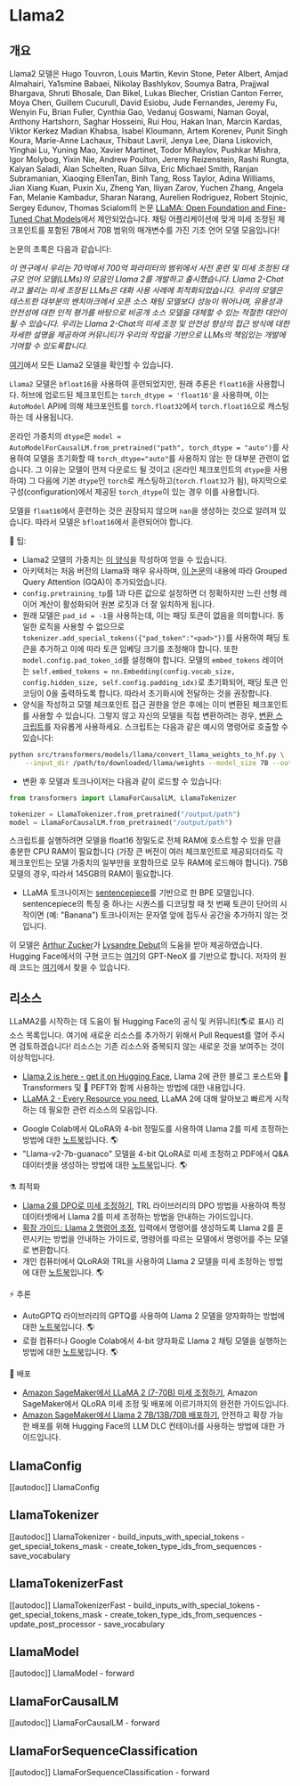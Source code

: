 <!--Copyright 2023 The HuggingFace Team. All rights reserved.

Licensed under the Apache License, Version 2.0 (the "License"); you may not use this file except in compliance with
the License. You may obtain a copy of the License at

http://www.apache.org/licenses/LICENSE-2.0

Unless required by applicable law or agreed to in writing, software distributed under the License is distributed on
an "AS IS" BASIS, WITHOUT WARRANTIES OR CONDITIONS OF ANY KIND, either express or implied. See the License for the
specific language governing permissions and limitations under the License.

⚠️ Note that this file is in Markdown but contains specific syntax for our doc-builder (similar to MDX) that may not be
rendered properly in your Markdown viewer.

-->

# Llama2

## 개요

Llama2 모델은 Hugo Touvron, Louis Martin, Kevin Stone, Peter Albert, Amjad Almahairi, Ya1smine Babaei, Nikolay Bashlykov, Soumya Batra, Prajjwal Bhargava, Shruti Bhosale, Dan Bikel, Lukas Blecher, Cristian Canton Ferrer, Moya Chen, Guillem Cucurull, David Esiobu, Jude Fernandes, Jeremy Fu, Wenyin Fu, Brian Fuller, Cynthia Gao, Vedanuj Goswami, Naman Goyal, Anthony Hartshorn, Saghar Hosseini, Rui Hou, Hakan Inan, Marcin Kardas, Viktor Kerkez Madian Khabsa, Isabel Kloumann, Artem Korenev, Punit Singh Koura, Marie-Anne Lachaux, Thibaut Lavril, Jenya Lee, Diana Liskovich, Yinghai Lu, Yuning Mao, Xavier Martinet, Todor Mihaylov, Pushkar Mishra, Igor Molybog, Yixin Nie, Andrew Poulton, Jeremy Reizenstein, Rashi Rungta, Kalyan Saladi, Alan Schelten, Ruan Silva, Eric Michael Smith, Ranjan Subramanian, Xiaoqing EllenTan, Binh Tang, Ross Taylor, Adina Williams, Jian Xiang Kuan, Puxin Xu, Zheng Yan, Iliyan Zarov, Yuchen Zhang, Angela Fan, Melanie Kambadur, Sharan Narang, Aurelien Rodriguez, Robert Stojnic, Sergey Edunov, Thomas Scialom의 논문 [LLaMA: Open Foundation and Fine-Tuned Chat Models](https://ai.meta.com/research/publications/llama-2-open-foundation-and-fine-tuned-chat-models/)에서 제안되었습니다. 채팅 어플리케이션에 맞게 미세 조정된 체크포인트를 포함된 7B에서 70B 범위의 매개변수를 가진 기초 언어 모델 모음입니다!

논문의 초록은 다음과 같습니다:

*이 연구에서 우리는 70억에서 700억 파라미터의 범위에서 사전 훈련 및 미세 조정된 대규모 언어 모델(LLMs)의 모음인 Llama 2를 개발하고 출시했습니다. Llama 2-Chat라고 불리는 미세 조정된 LLMs은 대화 사용 사례에 최적화되었습니다. 우리의 모델은 테스트한 대부분의 벤치마크에서 오픈 소스 채팅 모델보다 성능이 뛰어나며, 유용성과 안전성에 대한 인적 평가를 바탕으로 비공개 소스 모델을 대체할 수 있는 적절한 대안이 될 수 있습니다. 우리는 Llama 2-Chat의 미세 조정 및 안전성 향상의 접근 방식에 대한 자세한 설명을 제공하여 커뮤니티가 우리의 작업을 기반으로 LLMs의 책임있는 개발에 기여할 수 있도록합니다.*

[여기](https://huggingface.co/models?search=llama2)에서 모든 Llama2 모델을 확인할 수 있습니다.

<Tip warning={true}>

`Llama2` 모델은 `bfloat16`을 사용하여 훈련되었지만, 원래 추론은 `float16`을 사용합니다. 허브에 업로드된 체크포인트는 `torch_dtype = 'float16'`을 사용하며, 이는 `AutoModel` API에 의해 체크포인트를 `torch.float32`에서 `torch.float16`으로 캐스팅하는 데 사용됩니다. 

온라인 가중치의 `dtype`은 `model = AutoModelForCausalLM.from_pretrained("path", torch_dtype = "auto")`를 사용하여 모델을 초기화할 때 `torch_dtype="auto"`를 사용하지 않는 한 대부분 관련이 없습니다. 그 이유는 모델이 먼저 다운로드 될 것이고 (온라인 체크포인트의 `dtype`을 사용하여) 그 다음에 기본 `dtype`인 `torch`로 캐스팅하고(`torch.float32`가 됨), 마지막으로 구성(configuration)에서 제공된 `torch_dtype`이 있는 경우 이를 사용합니다. 

모델을 `float16`에서 훈련하는 것은 권장되지 않으며 `nan`을 생성하는 것으로 알려져 있습니다. 따라서 모델은 `bfloat16`에서 훈련되어야 합니다.

</Tip>

🍯 팁:

- Llama2 모델의 가중치는 [이 양식](https://ai.meta.com/resources/models-and-libraries/llama-downloads/)을 작성하여 얻을 수 있습니다.
- 아키텍처는 처음 버전의 Llama와 매우 유사하며, [이 논문](https://arxiv.org/pdf/2305.13245.pdf)의 내용에 따라 Grouped Query Attention (GQA)이 추가되었습니다.
- `config.pretraining_tp`를 1과 다른 값으로 설정하면 더 정확하지만 느린 선형 레이어 계산이 활성화되어 원본 로짓과 더 잘 일치하게 됩니다.
- 원래 모델은 `pad_id = -1`을 사용하는데, 이는 패딩 토큰이 없음을 의미합니다. 동일한 로직을 사용할 수 없으므로 `tokenizer.add_special_tokens({"pad_token":"<pad>"})`를 사용하여 패딩 토큰을 추가하고 이에 따라 토큰 임베딩 크기를 조정해야 합니다. 또한 `model.config.pad_token_id`를 설정해야 합니다. 모델의 `embed_tokens` 레이어는 `self.embed_tokens = nn.Embedding(config.vocab_size, config.hidden_size, self.config.padding_idx)`로 초기화되어, 패딩 토큰 인코딩이 0을 출력하도록 합니다. 따라서 초기화시에 전달하는 것을 권장합니다.
- 양식을 작성하고 모델 체크포인트 접근 권한을 얻은 후에는 이미 변환된 체크포인트를 사용할 수 있습니다. 그렇지 않고 자신의 모델을 직접 변환하려는 경우, [변환 스크립트](https://github.com/huggingface/transformers/blob/main/src/transformers/models/llama/convert_llama_weights_to_hf.py)를 자유롭게 사용하세요. 스크립트는 다음과 같은 예시의 명령어로 호출할 수 있습니다:

```bash
python src/transformers/models/llama/convert_llama_weights_to_hf.py \
    --input_dir /path/to/downloaded/llama/weights --model_size 7B --output_dir /output/path
```

- 변환 후 모델과 토크나이저는 다음과 같이 로드할 수 있습니다:

```python
from transformers import LlamaForCausalLM, LlamaTokenizer

tokenizer = LlamaTokenizer.from_pretrained("/output/path")
model = LlamaForCausalLM.from_pretrained("/output/path")
```

스크립트를 실행하려면 모델을 float16 정밀도로 전체 RAM에 호스트할 수 있을 만큼 충분한 CPU RAM이 필요합니다 (가장 큰 버전이 여러 체크포인트로 제공되더라도 각 체크포인트는 모델 가중치의 일부만을 포함하므로 모두 RAM에 로드해야 합니다). 75B 모델의 경우, 따라서 145GB의 RAM이 필요합니다.

- LLaMA 토크나이저는 [sentencepiece](https://github.com/google/sentencepiece)를 기반으로 한 BPE 모델입니다. sentencepiece의 특징 중 하나는 시퀀스를 디코딩할 때 첫 번째 토큰이 단어의 시작이면 (예: "Banana") 토크나이저는 문자열 앞에 접두사 공간을 추가하지 않는 것입니다.

이 모델은 [Arthur Zucker](https://huggingface.co/ArthurZ)가 [Lysandre Debut](https://huggingface.co/lysandre)의 도움을 받아 제공하였습니다. Hugging Face에서의 구현 코드는 [여기](https://github.com/EleutherAI/gpt-neox)의 GPT-NeoX 를 기반으로 합니다. 저자의 원래 코드는 [여기](https://github.com/facebookresearch/llama)에서 찾을 수 있습니다.

## 리소스

LLaMA2를 시작하는 데 도움이 될 Hugging Face의 공식 및 커뮤니티(🌎로 표시) 리소스 목록입니다. 여기에 새로운 리소스를 추가하기 위해서 Pull Request를 열어 주시면 검토하겠습니다! 리소스는 기존 리소스와 중복되지 않는 새로운 것을 보여주는 것이 이상적입니다.

- [Llama 2 is here - get it on Hugging Face](https://huggingface.co/blog/llama2), Llama 2에 관한 블로그 포스트와 🤗 Transformers 및 🤗 PEFT와 함께 사용하는 방법에 대한 내용입니다.
- [LLaMA 2 - Every Resource you need](https://www.philschmid.de/llama-2), LLaMA 2에 대해 알아보고 빠르게 시작하는 데 필요한 관련 리소스의 모음입니다.

<PipelineTag pipeline="text-generation"/>

- Google Colab에서 QLoRA와 4-bit 정밀도를 사용하여 Llama 2를 미세 조정하는 방법에 대한 [노트북](https://colab.research.google.com/drive/1PEQyJO1-f6j0S_XJ8DV50NkpzasXkrzd?usp=sharing)입니다. 🌎
- "Llama-v2-7b-guanaco" 모델을 4-bit QLoRA로 미세 조정하고 PDF에서 Q&A 데이터셋을 생성하는 방법에 대한 [노트북](https://colab.research.google.com/drive/134o_cXcMe_lsvl15ZE_4Y75Kstepsntu?usp=sharing)입니다. 🌎

⚗️ 최적화
- [Llama 2를 DPO로 미세 조정하기](https://huggingface.co/blog/dpo-trl), TRL 라이브러리의 DPO 방법을 사용하여 특정 데이터셋에서 Llama 2를 미세 조정하는 방법을 안내하는 가이드입니다.
- [확장 가이드: Llama 2 명령어 조정](https://www.philschmid.de/instruction-tune-llama-2), 입력에서 명령어를 생성하도록 Llama 2를 훈련시키는 방법을 안내하는 가이드로, 명령어를 따르는 모델에서 명령어를 주는 모델로 변환합니다.
- 개인 컴퓨터에서 QLoRA와 TRL을 사용하여 Llama 2 모델을 미세 조정하는 방법에 대한 [노트북](https://colab.research.google.com/drive/1SYpgFpcmtIUzdE7pxqknrM4ArCASfkFQ?usp=sharing)입니다. 🌎

⚡️ 추론
- AutoGPTQ 라이브러리의 GPTQ를 사용하여 Llama 2 모델을 양자화하는 방법에 대한 [노트북](https://colab.research.google.com/drive/1TC56ArKerXUpbgRy5vM3woRsbTEVNq7h?usp=sharing)입니다. 🌎
- 로컬 컴퓨터나 Google Colab에서 4-bit 양자화로 Llama 2 채팅 모델을 실행하는 방법에 대한 [노트북](https://colab.research.google.com/drive/1X1z9Q6domMKl2CnEM0QGHNwidLfR4dW2?usp=sharing)입니다. 🌎

🚀 배포
- [Amazon SageMaker에서 LLaMA 2 (7-70B) 미세 조정하기](https://www.philschmid.de/sagemaker-llama2-qlora), Amazon SageMaker에서 QLoRA 미세 조정 및 배포에 이르기까지의 완전한 가이드입니다.
- [Amazon SageMaker에서 Llama 2 7B/13B/70B 배포하기](https://www.philschmid.de/sagemaker-llama-llm), 안전하고 확장 가능한 배포를 위해 Hugging Face의 LLM DLC 컨테이너를 사용하는 방법에 대한 가이드입니다.


## LlamaConfig

[[autodoc]] LlamaConfig


## LlamaTokenizer

[[autodoc]] LlamaTokenizer
    - build_inputs_with_special_tokens
    - get_special_tokens_mask
    - create_token_type_ids_from_sequences
    - save_vocabulary

## LlamaTokenizerFast

[[autodoc]] LlamaTokenizerFast
    - build_inputs_with_special_tokens
    - get_special_tokens_mask
    - create_token_type_ids_from_sequences
    - update_post_processor
    - save_vocabulary

## LlamaModel

[[autodoc]] LlamaModel
    - forward


## LlamaForCausalLM

[[autodoc]] LlamaForCausalLM
    - forward

## LlamaForSequenceClassification

[[autodoc]] LlamaForSequenceClassification
    - forward

